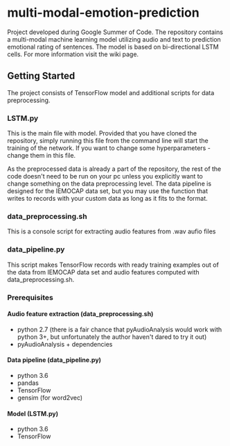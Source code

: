 # multi-modal-emotion-prediction

Project developed during Google Summer of Code.
The repository contains a multi-modal machine learning model utilizing audio and text to prediction emotional rating of sentences. The model is based on bi-directional LSTM cells.
For more information visit the wiki page.

## Getting Started

The project consists of TensorFlow model and additional scripts for data preprocessing. 

### LSTM.py
This is the main file with model. Provided that you have cloned the repository, simply running this file from the command line will start the training of the network. If you want to change some hyperparameters - change them in this file.

As the preprocessed data is already a part of the repository, the rest of the code doesn't need to be run on your pc unless you explicitly want to change something on the data preprocessing level. The data pipeline is designed for the IEMOCAP data set, but you may use the function that writes to records with your custom data as long as it fits to the format.

### data_preprocessing.sh
This is a console script for extracting audio features from .wav aufio files

### data_pipeline.py
This script makes TensorFlow records with ready training examples out of the data from IEMOCAP data set and audio features computed with data_preprocessing.sh.


### Prerequisites


#### Audio feature extraction (data_preprocessing.sh)

- python 2.7 (there is a fair chance that pyAudioAnalysis would work with python 3+, but unfortunately the author haven't dared to try it out)
- pyAudioAnalysis + dependencies


#### Data pipeline (data_pipeline.py)

- python 3.6
- pandas
- TensorFlow
- gensim (for word2vec)

#### Model (LSTM.py)

- python 3.6
- TensorFlow

